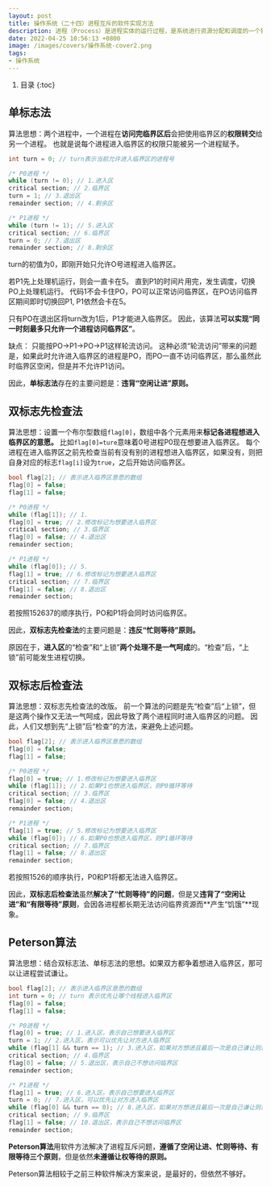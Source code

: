 ```yaml
---
layout: post 
title: 操作系统（二十四）进程互斥的软件实现方法
description: 进程（Process）是进程实体的运行过程，是系统进行资源分配和调度的一个独立单位。
date: 2022-04-25 10:56:13 +0800 
image: /images/covers/操作系统-cover2.png
tags:
- 操作系统
---
```


1. 目录
{:toc}

## 单标志法

算法思想：两个进程中，一个进程在**访问完临界区后**会把使用临界区的**权限转交**给另一个进程。
也就是说每个进程进入临界区的权限只能被另一个进程赋予。

```c
int turn = 0; // turn表示当前允许进入临界区的进程号

/* P0进程 */
while (turn != 0); // 1.进入区
critical section; // 2.临界区
turn = 1; // 3.退出区
remainder section; // 4.剩余区

/* P1进程 */
while (turn != 1); // 5.进入区
critical section; // 6.临界区
turn = 0; // 7.退出区
remainder section; // 8.剩余区
```

turn的初值为0，即刚开始只允许О号进程进入临界区。

若P1先上处理机运行，则会一直卡在5。
直到P1的时间片用完，发生调度，切换PO上处理机运行。
代码1不会卡住PO，PO可以正常访问临界区，在PO访问临界区期间即时切换回P1, P1依然会卡在5。

只有PO在退出区将turn改为1后，P1才能进入临界区。
因此，该算法**可以实现“同一时刻最多只允许一个进程访问临界区”**。

缺点：
只能按PO->P1->PO->P1这样轮流访问。
这种必须“轮流访问”带来的问题是，如果此时允许进入临界区的进程是PO，而PO一直不访问临界区，那么虽然此时临界区空闲，但是并不允许P1访问。

因此，**单标志法**存在的主要问题是：**违背“空闲让进”原则。**

## 双标志先检查法
算法思想：设置一个布尔型数组`flag[0]`，数组中各个元素用来**标记各进程想进入临界区的意愿。**
比如`flag[0]=ture`意味着0号进程P0现在想要进入临界区。
每个进程在进入临界区之前先检查当前有没有别的进程想进入临界区，如果没有，则把自身对应的标志`flag[i]`设为`true`，之后开始访问临界区。

```c 
bool flag[2]; // 表示进入临界区意愿的数组
flag[0] = false;
flag[1] = false;

/* P0进程 */
while (flag[1]); // 1.
flag[0] = true; // 2.修改标记为想要进入临界区
critical section; // 3.临界区
flag[0] = false; // 4.退出区
remainder section; 

/* P1进程 */
while (flag[0]); // 5.
flag[1] = true; // 6.修改标记为想要进入临界区
critical section; // 7.临界区
flag[1] = false; // 8.退出区
remainder section; 
```

若按照152637的顺序执行，PO和P1将会同时访问临界区。

因此，**双标志先检查法**的主要问题是：**违反“忙则等待”原则。**

原因在于，**进入区**的“检查”和“上锁”**两个处理不是一气呵成**的。“检查”后，“上锁”前可能发生进程切换。

## 双标志后检查法

算法思想：双标志先检查法的改版。
前一个算法的问题是先“检查”后“上锁”，但是这两个操作又无法一气呵成，因此导致了两个进程同时进入临界区的问题。
因此，人们又想到先“上锁”后“检查”的方法，来避免上述问题。

```c 
bool flag[2]; // 表示进入临界区意愿的数组
flag[0] = false;
flag[1] = false;

/* P0进程 */
flag[0] = true; // 1.修改标记为想要进入临界区
while (flag[1]); // 2.如果P1也想进入临界区，则P0循环等待
critical section; // 3.临界区
flag[0] = false; // 4.退出区
remainder section; 

/* P1进程 */
flag[1] = true; // 5.修改标记为想要进入临界区
while (flag[0]); // 6.如果P0也想进入临界区，则P1循环等待
critical section; // 7.临界区
flag[1] = false; // 8.退出区
remainder section; 
```

若按照1526的顺序执行，P0和P1将都无法进入临界区。

因此，**双标志后检查法**虽然**解决了“忙则等待”的问题**，但是又**违背了“空闲让进”和“有限等待”原则**，会因各进程都长期无法访问临界资源而**产生“饥饿”**现象。

## Peterson算法

算法思想：结合双标志法、单标志法的思想。如果双方都争着想进入临界区，那可以让进程尝试谦让。

```c 
bool flag[2]; // 表示进入临界区意愿的数组
int turn = 0; // turn 表示优先让哪个线程进入临界区
flag[0] = false;
flag[1] = false;

/* P0进程 */
flag[0] = true; // 1.进入区，表示自己想要进入临界区
turn = 1; // 2.进入区，表示可以优先让对方进入临界区
while (flag[1] && turn == 1); // 3.进入区，如果对方想进且最后一次是自己谦让则进行循环等待
critical section; // 4.临界区
flag[0] = false; // 5.退出区，表示自己不想访问临界区
remainder section; 

/* P1进程 */
flag[1] = true; // 6.进入区，表示自己想要进入临界区
turn = 0; // 7.进入区，可以优先让对方进入临界区
while (flag[0] && turn == 0); // 8.进入区，如果对方想进且最后一次是自己谦让则进行循环等待
critical section; // 9.临界区
flag[1] = false; // 10.退出区，表示自己不想访问临界区
remainder section; 
```

**Peterson算法**用软件方法解决了进程互斥问题，**遵循了空闲让进、忙则等待、有限等待三个原则**，但是依然**未遵循让权等待的原则。**

Peterson算法相较于之前三种软件解决方案来说，是最好的，但依然不够好。
